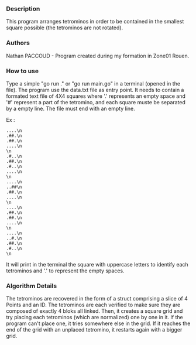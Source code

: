 ### Description

This program arranges tetrominos in order to be contained in the smallest square possible (the tetrominos are not rotated).

### Authors

Nathan PACCOUD - Program created during my formation in Zone01 Rouen.

### How to use 

Type a simple "go run ." or "go run main.go" in a terminal (opened in the file).
The program use the data.txt file as entry point. It needs to contain a formated text file of 4X4 squares where '.' represents an empty space and '#' represent a part of the tetromino, and each square muste be separated by a empty line. The file must end with an empty line.

Ex :

```
....\n
.##.\n
.##.\n
....\n
\n
.#..\n
.##.\n
.#..\n
....\n
\n
....\n
..##\n
.##.\n
....\n
\n
....\n
.##.\n
.##.\n
....\n
\n
....\n
..#.\n
.##.\n
.#..\n
\n
```
It will print in the terminal the square with uppercase letters to identify each tetrominos and '.' to represent the empty spaces.

### Algorithm Details

The tetrominos are recovered in the form of a struct comprising a slice of 4 Points and an ID. The tetrominos are each verified to make sure they are composed of exactly 4 bloks all linked. Then, it creates a square grid and try placing each tetrominos (which are normalized) one by one in it. If the program can't place one, it tries somewhere else in the grid. If it reaches the end of the grid with an unplaced tetromino, it restarts again with a bigger grid.
